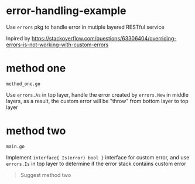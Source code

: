 # error-handling-example

Use `errors` pkg to handle error in mutiple layered RESTful service

Inpired by https://stackoverflow.com/questions/63306404/overriding-errors-is-not-working-with-custom-errors


# method one
`method_one.go`

Use `errors.As` in top layer, handle the error created by `errors.New` in middle layers, as a result, the custom error will be "throw" from bottom layer to top layer


# method two
`main.go`

Implement `interface{ Is(error) bool }` interface for custom error, and use `errors.Is` in top layer to determine if the error stack contains custom error 

> Suggest method two
